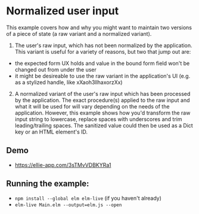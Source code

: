 # Normalized user input

This example covers how and why you might want to maintain two versions of a
piece of state (a raw variant and a normalized variant).

1) The user's raw input, which has not been normalized by the application. This
variant is useful for a variety of reasons, but two that jump out are:
- the expected form UX holds and value in the bound form field won't be changed
out from under the user
- it might be desireable to use the raw variant in the application's UI (e.g.
as a stylized handle, like xXaoh3llhaxorzXx)

2) A normalized variant of the user's raw input which has been processed by
the application. The exact procedure(s) applied to the raw input and what it
will be used for will vary depending on the needs of the application. However,
this example shows how you'd transform the raw input string to lowercase,
replace spaces with underscores and trim leading/trailing spaces. The sanitized
value could then be used as a Dict key or an HTML element's ID.

## Demo
- https://ellie-app.com/3sTMvVDBKYRa1

## Running the example:
- `npm install --global elm elm-live` (if you haven't already)
- `elm-live Main.elm --output=elm.js --open`
